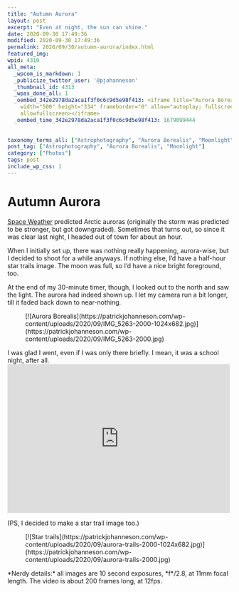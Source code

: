 ```yaml
---
title: "Autumn Aurora"
layout: post
excerpt: "Even at night, the sun can shine."
date: 2020-09-30 17:49:36
modified: 2020-09-30 17:49:36
permalink: 2020/09/30/autumn-aurora/index.html
featured_img: 
wpid: 4310
all_meta: 
  _wpcom_is_markdown: 1
  _publicize_twitter_user: '@pjohanneson'
  _thumbnail_id: 4313
  _wpas_done_all: 1
  _oembed_342e2978da2aca1f3f0c6c9d5e98f413: <iframe title="Aurora Borealis" src="https://player.vimeo.com/video/463529470?h=e98a20b507&amp;dnt=1&amp;app_id=122963"
    width="500" height="334" frameborder="0" allow="autoplay; fullscreen; picture-in-picture"
    allowfullscreen></iframe>
  _oembed_time_342e2978da2aca1f3f0c6c9d5e98f413: 1679099444
  
  
taxonomy_terms_all: ["Astrophotography", "Aurora Borealis", "Moonlight", "Photos"]
post_tag: ["Astrophotography", "Aurora Borealis", "Moonlight"]
category: ["Photos"]
tags: post
include_wp_css: 1
---
```


# Autumn Aurora

[Space Weather](https://spaceweather.com/) predicted Arctic auroras (originally the storm was predicted to be stronger, but got downgraded). Sometimes that turns out, so since it was clear last night, I headed out of town for about an hour.

When I initially set up, there was nothing really happening, aurora-wise, but I decided to shoot for a while anyways. If nothing else, I’d have a half-hour star trails image. The moon was full, so I’d have a nice bright foreground, too.

At the end of my 30-minute timer, though, I looked out to the north and saw the light. The aurora had indeed shown up. I let my camera run a bit longer, till it faded back down to near-nothing.

<figure class="wp-block-image size-large">[![Aurora Borealis](https://patrickjohanneson.com/wp-content/uploads/2020/09/IMG_5263-2000-1024x682.jpg)](https://patrickjohanneson.com/wp-content/uploads/2020/09/IMG_5263-2000.jpg)</figure>I was glad I went, even if I was only there briefly. I mean, it was a school night, after all.

<iframe allow="autoplay; fullscreen; picture-in-picture" allowfullscreen="" frameborder="0" height="334" loading="lazy" src="https://player.vimeo.com/video/463529470?h=e98a20b507&dnt=1&app_id=122963" title="Aurora Borealis" width="500"></iframe>

(PS, I decided to make a star trail image too.)

<figure class="wp-block-image size-large">[![Star trails](https://patrickjohanneson.com/wp-content/uploads/2020/09/aurora-trails-2000-1024x682.jpg)](https://patrickjohanneson.com/wp-content/uploads/2020/09/aurora-trails-2000.jpg)</figure>*Nerdy details:* all images are 10 second exposures, *f*/2.8, at 11mm focal length. The video is about 200 frames long, at 12fps.